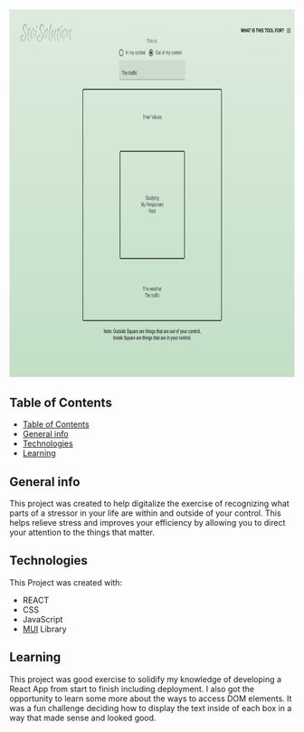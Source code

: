 ##
<p align="center">
<img src="./public/images/screenshot.png" width="900" height="650">
</p>

## Table of Contents
- [Table of Contents](#table-of-contents)
- [General info](#general-info)
- [Technologies](#technologies)
- [Learning](#learning)


## General info 
This project was created to help digitalize the exercise of recognizing what parts of a stressor in your life are within and outside of your control. This helps relieve stress and improves your efficiency by allowing you to direct your attention to the things that matter.

## Technologies
This Project was created with:
* REACT
* CSS
* JavaScript
* [MUI](https://mui.com/) Library

## Learning
This project was good exercise to solidify my knowledge of developing a React App from start to finish including deployment. I also got the opportunity to learn some more about the ways to access DOM elements. It was a fun challenge deciding how to display the text inside of each box in a way that made sense and looked good.
